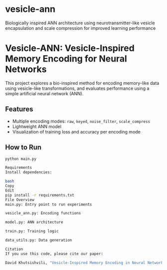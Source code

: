 # vesicle-ann
Biologically inspired ANN architecture using neurotransmitter-like vesicle encapsulation and scale compression for improved learning performance

# Vesicle-ANN: Vesicle-Inspired Memory Encoding for Neural Networks

This project explores a bio-inspired method for encoding memory-like data using vesicle-like transformations, and evaluates performance using a simple artificial neural network (ANN).

## Features
- Multiple encoding modes: `raw`, `keyed`, `noise_filter`, `scale_compress`
- Lightweight ANN model
- Visualization of training loss and accuracy per encoding mode

## How to Run

```bash
python main.py

Requirements
Install dependencies:

bash
Copy
Edit
pip install -r requirements.txt
File Overview
main.py: Entry point to run experiments

vesicle_ann.py: Encoding functions

model.py: ANN architecture

train.py: Training logic

data_utils.py: Data generation

Citation
If you use this code, please cite our paper:

David Khutsishvili, "Vesicle-Inspired Memory Encoding in Neural Networks", arXiv:xxxx.xxxxx (2025)
